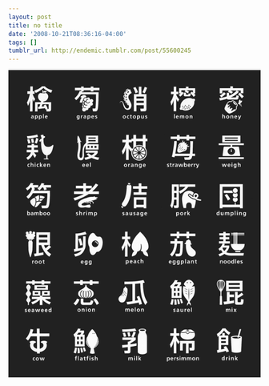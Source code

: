 ```yaml
---
layout: post
title: no title
date: '2008-10-21T08:36:16-04:00'
tags: []
tumblr_url: http://endemic.tumblr.com/post/55600245
---
```

 ![](/tumblr_files/GozJ8yit3fc2esabtFpsHOhwo1_1280.gif)  
